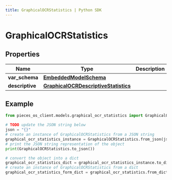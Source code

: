 ```yaml
---
title: GraphicalOCRStatistics | Python SDK
---
```


# GraphicalOCRStatistics


## Properties

Name | Type | Description | Notes
------------ | ------------- | ------------- | -------------
**var_schema** | [**EmbeddedModelSchema**](EmbeddedModelSchema) |  | [optional] 
**descriptive** | [**GraphicalOCRDescriptiveStatistics**](GraphicalOCRDescriptiveStatistics) |  | [optional] 

## Example

```python
from pieces_os_client.models.graphical_ocr_statistics import GraphicalOCRStatistics

# TODO update the JSON string below
json = "{}"
# create an instance of GraphicalOCRStatistics from a JSON string
graphical_ocr_statistics_instance = GraphicalOCRStatistics.from_json(json)
# print the JSON string representation of the object
print(GraphicalOCRStatistics.to_json())

# convert the object into a dict
graphical_ocr_statistics_dict = graphical_ocr_statistics_instance.to_dict()
# create an instance of GraphicalOCRStatistics from a dict
graphical_ocr_statistics_form_dict = graphical_ocr_statistics.from_dict(graphical_ocr_statistics_dict)
```


